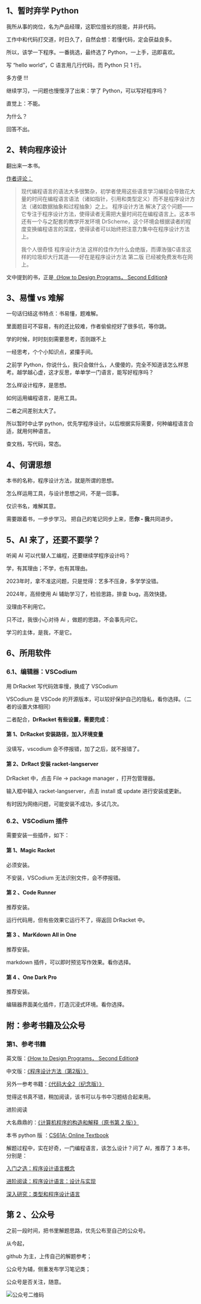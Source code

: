 ## 1、暂时弃学 Python 

我所从事的岗位，名为产品经理，这职位擅长的技能，并非代码。

工作中和代码打交道，时日久了，自然会想：若懂代码，定会获益良多。

所以，该学一下程序。一番挑选，最终选了 Python，一上手，迅即喜欢。

写 “hello world”，C 语言用几行代码，而 Python 只 1 行。

多方便 !!!

继续学习，一问题也慢慢浮了出来：学了 Python，可以写好程序吗？

直觉上：不能。

为什么？

回答不出。

## 2、转向程序设计

翻出来一本书。

[作者评论：](https://blog.lucida.me/blog/developer-reading-list/)
>现代编程语言的语法大多很繁杂，初学者使用这些语言学习编程会导致花大量的时间在编程语言语法（诸如指针，引用和类型定义）而不是程序设计方法（诸如数据抽象和过程抽象）之上。 程序设计方法 解决了这个问题——它专注于程序设计方法，使得读者无需把大量时间花在编程语言上。这本书还有一个与之配套的教学开发环境 DrScheme，这个环境会根据读者的程度变换编程语言的深度，使得读者可以始终把注意力集中在程序设计方法上。
>
>我个人很奇怪 程序设计方法 这样的佳作为什么会绝版，而谭浩强C语言这样的垃圾却大行其道——好在是程序设计方法 第二版 已经被免费发布在网上。

文中提到的书，正是[《How to Design Programs， Second Edition》](https://htdp.org/2019-02-24/index.html)


## 3、易懂 vs 难解

一句话归结这书特点：书易懂，题难解。

里面题目可不容易，有的还比较难，作者偷偷挖好了很多坑，等你跳。

学的时候，时时刻刻需要思考，否则跟不上

一经思考，个个小知识点，紧攥手间。

之前学 Python，你说什么，我只会做什么，人傻傻的，完全不知道该怎么样思考。越学越心虚，这才反思，单单学一门语言，能写好程序吗？

怎么样设计程序，是思想。

如何运用编程语言，是用工具。

二者之间差别太大了。

所以暂时中止学 python，优先学程序设计。以后根据实际需要，何种编程语言合适，就用何种语言。

查文档，写代码，常态。

## 4、何谓思想

本书的名称，程序设计方法，就是所谓的思想。

怎么样运用工具，与设计思想之间，不是一回事。

仅识书名，难解其意。

需要跟着书，一步步学习。
把自己的笔记同步上来，愿**你 - 我**共同进步。

## 5、AI 来了，还要不要学？

听闻 AI 可以代替人工编程，还要继续学程序设计吗？

学，有其理由；不学，也有其理由。

2023年时，拿不准这问题，只是觉得：艺多不压身，多学学没错。

2024年，高频使用 Ai 辅助学习了，检验思路，排查 bug，高效快捷。

没理由不利用它。

只不过，我很小心对待 Ai ，做题的思路，不会事先问它。

学习的主体，是我，不是它。

## 6、所用软件

### 6.1、编辑器：VSCodium 

用 DrRacket 写代码效率慢，换成了 VSCodium 

VSCodium  是 VSCode 的开源版本，可以较好保护自己的隐私，看你选择。（二者的设置大体相同）

二者配合，**DrRacket 有些设置，需要完成：**

#### 第 1、DrRacket 安装路径，加入环境变量

没填写，vscodium 会不停报错，加了之后，就不报错了。

#### 第 2、DrRact 安装 racket-langserver

DrRacket 中，点击 File -> package manager ，打开包管理器。

输入框中输入 racket-langserver，点击 install 或 update 进行安装或更新。

有时因为网络问题，可能安装不成功，多试几次。

### 6.2、VSCodium 插件

需要安装一些插件，如下：

#### 第 1、Magic Racket 

必须安装。

不安装，VSCodium 无法识别文件，会不停报错。

#### 第 2 、Code Runner 

推荐安装。

运行代码用，但有些效果它运行不了，得返回 DrRacket 中。

#### 第 3 、MarKdown All in One 

推荐安装。

markdown 插件，可以即时预览写作效果。看你选择。

#### 第 4 、One Dark Pro 

推荐安装。

编辑器界面美化插件，打造沉浸式环境。看你选择。

## 附：参考书籍及公众号

### 第1、参考书籍

英文版：[《How to Design Programs， Second Edition》](https://htdp.org/2019-02-24/index.html)

中文版：[《程序设计方法（第2版）》](https://book.douban.com/subject/35222513/)

另外一参考书籍：[《代码大全2（纪念版）》](https://book.douban.com/subject/35972849/)

觉得这书真不错，稍加阅读，该书可以与书中习题结合起来用。

进阶阅读

大名鼎鼎的：[《计算机程序的构造和解释（原书第 2 版）》](https://book.douban.com/subject/1148282/)

本书 python 版 ：[CS61A: Online Textbook](https://wizardforcel.gitbooks.io/sicp-py/content/)


解题过程中，实在好奇，一门编程语言，该怎么设计？问了 AI，推荐了 3 本书，分别是：

[入门之选：程序设计语言概念](https://book.douban.com/subject/1699662/)

[进阶阅读：程序设计语言：设计与实现](https://book.douban.com/subject/1246842/)

[深入研究：类型和程序设计语言](https://book.douban.com/subject/1318672/)


## 第 2 、公众号
之前一段时间，把书里解题思路，优先公布至自己的公众号。

从今起，

github 为主，上传自己的解题参考；

公众号为辅，侧重发布学习笔记类；

公众号是否关注，随意。

![公众号二维码](https://mp.weixin.qq.com/mp/qrcode?scene=10000004&size=102&__biz=Mzg2NDYxMTA4NQ==&mid=2247484136&idx=2&sn=e67efe3d83c19b6afba6bae57e3c7056&send_time=)

